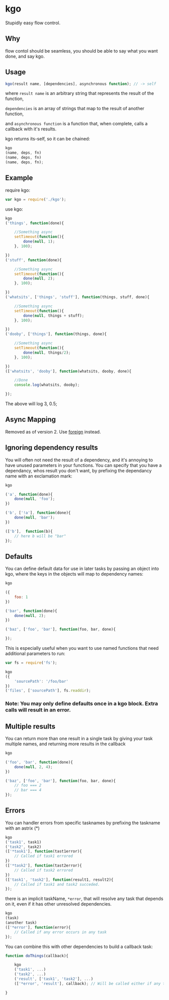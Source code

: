 kgo
===

Stupidly easy flow control.

## Why

flow contol should be seamless, you should be able to say what you want done, and say kgo.

## Usage

``` javascript
kgo(result name, [dependencies], asynchronous function); // -> self
```

where `result name` is an arbitrary string that represents the result of the function,

`dependencies` is an array of strings that map to the result of another function,

and `asynchronous function` is a function that, when complete, calls a callback with it's results.

kgo returns its-self, so it can be chained:

``` javascript
kgo
(name, deps, fn)
(name, deps, fn)
(name, deps, fn);
```

## Example

require kgo:

``` javascript
var kgo = require('./kgo');
```

use kgo:

``` javascript
kgo
('things', function(done){

    //Something async
    setTimeout(function(){
        done(null, 1);
    }, 100);

})
('stuff', function(done){

    //Something async
    setTimeout(function(){
        done(null, 2);
    }, 100);

})
('whatsits', ['things', 'stuff'], function(things, stuff, done){

    //Something async
    setTimeout(function(){
        done(null, things + stuff);
    }, 100);

})
('dooby', ['things'], function(things, done){

    //Something async
    setTimeout(function(){
        done(null, things/2);
    }, 100);

})
(['whatsits', 'dooby'], function(whatsits, dooby, done){

    //Done
    console.log(whatsits, dooby);

});
```

The above will log 3, 0.5;

## Async Mapping

Removed as of version 2. Use [foreign](https://www.npmjs.com/package/foreign) instead.

## Ignoring dependency results

You will often not need the result of a dependency, and it's annoying to have unused parameters in your functions.
You can specify that you have a dependancy, whos result you don't want, by prefixing the dependancy name with an exclamation mark:

``` javascript
kgo

('a', function(done){
    done(null, 'foo');
})

('b', ['!a'], function(done){
    done(null, 'bar');
})

(['b'],  function(b){
    // here b will be "bar"
});
```

## Defaults

You can define default data for use in later tasks by passing an object into kgo, where the keys in the objects will map to dependency names:

``` javascript
kgo

({
    foo: 1
})

('bar', function(done){
    done(null, 2);
})

('baz', ['foo', 'bar'], function(foo, bar, done){

});
```

This is especially useful when you want to use named functions that need additional parameters to run:

``` javascript
var fs = require('fs');

kgo
({
    'sourcePath': '/foo/bar'
})
('files', ['sourcePath'], fs.readdir);
```

### Note: You may only define defaults once in a kgo block. Extra calls will result in an error.

## Multiple results

You can return more than one result in a single task by giving your task multiple names, and returning more results in the callback

``` javascript
kgo

('foo', 'bar', function(done){
    done(null, 2, 4);
})

('baz', ['foo', 'bar'], function(foo, bar, done){
    // foo === 2
    // bar === 4
});
```

## Errors

You can handler errors from specific tasknames by prefixing the taskname with an astrix (*)


``` javascript
kgo
('task1', task1)
('task2', task2)
(['*task1'], function(tast1error){
    // Called if task1 errored
})
(['*task2'], function(tast2error){
    // Called if task2 errored
})
(['task1', 'task2'], function(result1, result2){
    // Called if task1 and task2 succeded.
});
```

there is an implicit taskName, `*error`, that will resolve any task that depends on it, even if it has other unresolved dependencies.

``` javascript
kgo
(task)
(another task)
(['*error'], function(error){
    // Called if any error occurs in any task
});
```

You can combine this with other dependencies to build a callback task:

``` javascript
function doThings(callback){

    kgo
    ('task1', ...)
    ('task2', ...)
    ('result', ['task1', 'task2'], ...)
    (['*error', 'result'], callback); // Will be called either if any task errors, OR if result resolves.

}
```